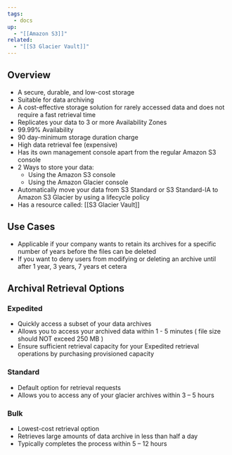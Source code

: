 ```yaml
---
tags:
  - docs
up:
  - "[[Amazon S3]]"
related:
  - "[[S3 Glacier Vault]]"
---
```

## Overview

- A secure, durable, and low-cost storage
- Suitable for data archiving
- A cost-effective storage solution for rarely accessed data and does not require a fast retrieval time
- Replicates your data to 3 or more Availability Zones
- 99.99% Availability
- 90 day-minimum storage duration charge
- High data retrieval fee (expensive)
- Has its own management console apart from the regular Amazon S3 console
- 2 Ways to store your data:
	- Using the Amazon S3 console
	- Using the Amazon Glacier console
- Automatically move your data from S3 Standard or S3 Standard-IA to Amazon S3 Glacier by using a lifecycle policy
- Has a resource called: [[S3 Glacier Vault]]


## Use Cases

- Applicable if your company wants to retain its archives for a specific number of years before the files can be deleted
- If you want to deny users from modifying or deleting an archive until after 1 year, 3 years, 7 years et cetera


## Archival Retrieval Options
### Expedited
- Quickly access a subset of your data archives
- Allows you to access your archived data within 1 - 5 minutes ( file size should NOT exceed 250 MB )
- Ensure sufficient retrieval capacity for your Expedited retrieval operations by purchasing provisioned capacity

### Standard
- Default option for retrieval requests
- Allows you to access any of your glacier archives within 3 – 5 hours

### Bulk
- Lowest-cost retrieval option
- Retrieves large amounts of data archive in less than half a day
- Typically completes the process within 5 – 12 hours